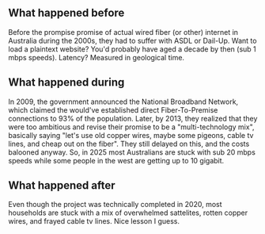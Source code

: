 ## What happened before

Before the prompise promise of actual wired fiber (or other) internet in Australia during the 2000s, they had to suffer with ASDL or Dail-Up. Want to load a plaintext website? You'd probably have aged a decade by then (sub 1 mbps speeds). Latency? Measured in geological time.

## What happened during

In 2009, the government announced the National Broadband Network, which claimed the would've established direct Fiber-To-Premise connections to 93% of the population. Later, by 2013, they realized that they were too ambitious and revise their promise to be a "multi-technology mix", basically saying "let's use old copper wires, maybe some pigeons, cable tv lines, and cheap out on the fiber". They still delayed on this, and the costs balooned anyway. So, in 2025 most Australians are stuck with sub 20 mbps speeds while some people in the west are getting up to 10 gigabit.

## What happened after

Even though the project was technically completed in 2020, most households are stuck with a mix of overwhelmed sattelites, rotten copper wires, and frayed cable tv lines. Nice lesson I guess.